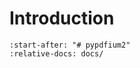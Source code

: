 <!-- SPDX-FileCopyrightText: 2024 geisserml <geisserml@gmail.com> -->
<!-- SPDX-License-Identifier: CC-BY-4.0 -->

<!-- MyST Syntax -->

# Introduction

```{include} ../../README.md
:start-after: "# pypdfium2"
:relative-docs: docs/
```

